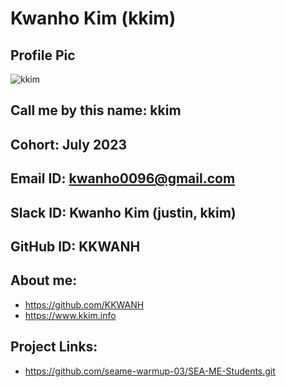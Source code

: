 # Kwanho Kim (kkim)
## Profile Pic
![kkim](https://avatars.githubusercontent.com/u/35485904?v=4)
## Call me by this name: kkim
## Cohort: July 2023
## Email ID: kwanho0096@gmail.com
## Slack ID: Kwanho Kim (justin, kkim)
## GitHub ID: KKWANH
## About me:
- https://github.com/KKWANH
- https://www.kkim.info
## Project Links:
- https://github.com/seame-warmup-03/SEA-ME-Students.git
